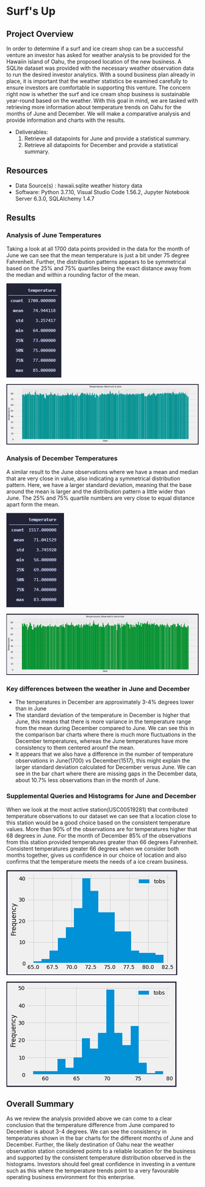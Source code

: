 # Surf's Up

## Project Overview
In order to determine if a surf and ice cream shop can be a successful venture an investor has asked for weather analysis to be provided for the Hawaiin island of Oahu, the proposed location of the new business. A SQLite dataset was provided with the necessary weather observation data to run the desired investor analytics. With a sound business plan already in place, it is important that the weather statistics be examined carefully to ensure investors are comfortable in supporting this venture. The concern right now is whether the surf and ice cream shop business is sustainable year-round based on the weather. With this goal in mind, we are tasked with retrieving more information about temperature trends on Oahu for the months of June and December. We will make a comparative analysis and provide information and charts with the results.


- Deliverables:
  1. Retrieve all datapoints for June and provide a statistical summary.
  2. Retrieve all datapoints for December and provide a statistical summary.

## Resources
- Data Source(s) : hawaii.sqlite weather history data
- Software: Python 3.7.10, Visual Studio Code 1.56.2, Jupyter Notebook Server 6.3.0, SQLAlchemy 1.4.7


## Results

### Analysis of June Temperatures
Taking a look at all 1700 data points provided in the data for the month of June we can see that the mean temperature is just a bit under 75 degree Fahrenheit. Further, the distribution patterns appears to be symmetrical based on the 25% and 75% quartiles being the exact distance away from the median and within a rounding factor of the mean.

![June Stats](images/June_Stats.png)

![June Chart](images/June_Chart.png)

### Analysis of December Temperatures
A similar result to the June observations where we have a mean and median that are very close in value, also indicating a symmetrical distribution pattern. Here, we have a larger standard deviation, meaning that the base around the mean is larger and the distribution pattern a little wider than June. The 25% and 75% quartile numbers are very close to equal distance apart form the mean.

![December Stats](images/December_Stats.png)

![December Chart](images/December_Chart.png)

### Key differences between the weather in June and December
- The temperatures in December are approximately 3-4% degrees lower than in June
- The standard deviation of the temperature in December is higher that June, this means that there is more variance in the temperature range from the mean during December compared to June. We can see this in the comparison bar charts where there is much more fluctuations in the December temperatures, whereas the June temperatures have more consistency to them centered arounf the mean.
- It appears that we also have a difference in the number of temperature observations in June(1700) vs December(1517), this might explain the larger standard deviation calculated for December versus June. We can see in the bar chart where there are missing gaps in the December data, about 10.7% less observations than in the month of June.

### Supplemental Queries and Histograms for June and December

When we look at the most active station(USC00519281) that contributed temperature observations to our dataset we can see that a location close to this station would be a good choice based on the consistent temperature values. More than 90% of the observations are for temperatures higher that 68 degrees in June. For the month of December 85% of the observations from this station provided temperatures greater than 66 degrees Fahrenheit. Consistent temperatures greater 66 degrees when we consider both months together, gives us confidence in our choice of location and also confirms that the temperature meets the needs of a ice cream business.

![June Histogram](images/June_Hist.png)

![December Histogram](images/December_Hist.png)


## Overall Summary

As we review the analysis provided above we can come to a clear conclusion that the temperature difference from June compared to December is about 3-4 degrees. We can see the consistency in temperatures shown in the bar charts for the different months of June and December. Further, the likely destination of Oahu near the weather observation station considered points to a reliable location for the business and supported by the consistent temperature distribution observed in the histograms. Investors should feel great confidence in investing in a venture such as this where the temperature trends point to a very favourable operating business environment for this enterprise.